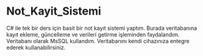 # Not_Kayit_Sistemi
C# ile tek bir ders için basit bir not kayıt sistemi yaptım. Burada veritabanına kayıt ekleme, güncelleme ve verileri getirme işleminden faydalandım. Veritabanı olarak MsSQL kullandım. Veritabanını kendi cihazınıza entegre ederek kullanabilirsiniz.
